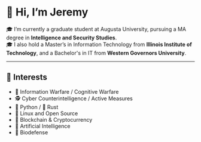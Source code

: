 # 👋 Hi, I’m Jeremy

🎓 I’m currently a graduate student at Augusta University, pursuing a MA degree in **Intelligence and Security Studies**.  
🎓 I also hold a Master’s in Information Technology from **Illinois Institute of Technology**, and a Bachelor's in IT from **Western Governors University**.

---

## 👀 Interests

- 🧠 Information Warfare / Cognitive Warfare
- 🕵️ Cyber Counterintelligence / Active Measures
- 🐍 Python / 🦀 Rust
- 🐧 Linux and Open Source
- 🔗 Blockchain & Cryptocurrency
- 🤖 Artificial Intelligence
- 🦠 Biodefense
